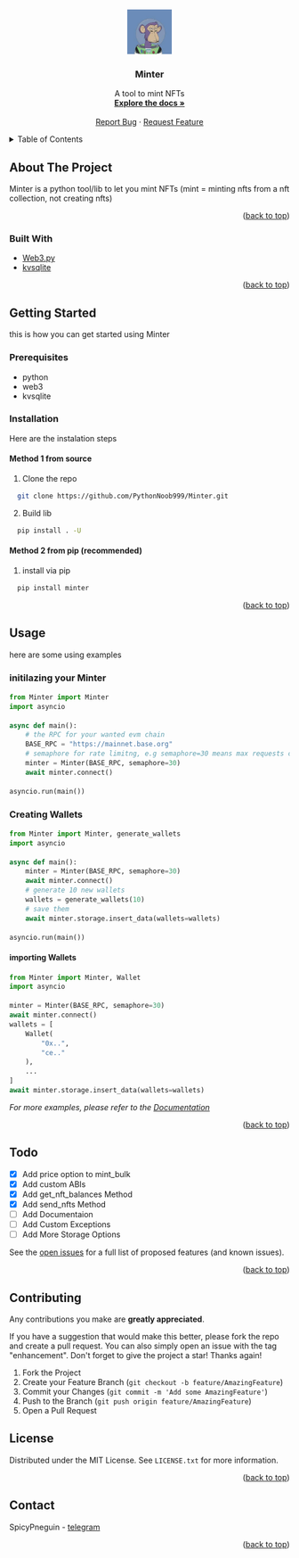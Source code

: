 <!-- Improved compatibility of back to top link: See: https://github.com/othneildrew/Best-README-Template/pull/73 -->
<a id="readme-top"></a>
<!--
*** Thanks for checking out the Best-README-Template. If you have a suggestion
*** that would make this better, please fork the repo and create a pull request
*** or simply open an issue with the tag "enhancement".
*** Don't forget to give the project a star!
*** Thanks again! Now go create something AMAZING! :D
-->



<!-- PROJECT SHIELDS -->
<!--
*** I'm using markdown "reference style" links for readability.
*** Reference links are enclosed in brackets [ ] instead of parentheses ( ).
*** See the bottom of this document for the declaration of the reference variables
*** for contributors-url, forks-url, etc. This is an optional, concise syntax you may use.
*** https://www.markdownguide.org/basic-syntax/#reference-style-links
-->


<!-- PROJECT LOGO -->
<br />
<div align="center">
  <a href="https://github.com/PythonNoob999/Minter">
    <img src="images/nft.jpg" alt="Logo" width="80" height="80">
  </a>

  <h3 align="center">Minter</h3>

  <p align="center">
    A tool to mint NFTs
    <br />
    <a href="https://github.com/PythonNoob999/Minter"><strong>Explore the docs »</strong></a>
    <br />
    <br />
    <a href="https://github.com/PythonNoob999/Minter/issues/new?labels=bug&template=bug-report---.md">Report Bug</a>
    ·
    <a href="https://github.com/PythonNoob999/Minter/issues/new?labels=enhancement&template=feature-request---.md">Request Feature</a>
  </p>
</div>



<!-- TABLE OF CONTENTS -->
<details>
  <summary>Table of Contents</summary>
  <ol>
    <li>
      <a href="#about-the-project">About The Project</a>
      <ul>
        <li><a href="#built-with">Built With</a></li>
      </ul>
    </li>
    <li>
      <a href="#getting-started">Getting Started</a>
      <ul>
        <li><a href="#prerequisites">Prerequisites</a></li>
        <li><a href="#installation">Installation</a></li>
      </ul>
    </li>
    <li><a href="#usage">Usage</a></li>
    <li><a href="#roadmap">Roadmap</a></li>
    <li><a href="#contributing">Contributing</a></li>
    <li><a href="#license">License</a></li>
    <li><a href="#contact">Contact</a></li>
    <li><a href="#acknowledgments">Acknowledgments</a></li>
  </ol>
</details>



<!-- ABOUT THE PROJECT -->
## About The Project

Minter is a python tool/lib to let you mint NFTs (mint = minting nfts from a nft collection, not creating nfts)

<p align="right">(<a href="#readme-top">back to top</a>)</p>



### Built With

* [Web3.py](https://github.com/ethereum/web3.py)
* [kvsqlite](https://github.com/AYMENJD/Kvsqlite)

<p align="right">(<a href="#readme-top">back to top</a>)</p>



<!-- GETTING STARTED -->
## Getting Started

this is how you can get started using Minter

### Prerequisites

* python
* web3
* kvsqlite

### Installation

Here are the instalation steps

#### Method 1 from source
1. Clone the repo
```sh
  git clone https://github.com/PythonNoob999/Minter.git
```
2. Build lib
```sh
  pip install . -U
```

#### Method 2 from pip (recommended)
1. install via pip
```sh
  pip install minter
```

<p align="right">(<a href="#readme-top">back to top</a>)</p>



<!-- USAGE EXAMPLES -->
## Usage

here are some using examples


### initilazing your Minter
```python
from Minter import Minter
import asyncio

async def main():
    # the RPC for your wanted evm chain
    BASE_RPC = "https://mainnet.base.org"
    # semaphore for rate limitng, e.g semaphore=30 means max requests can be handeld per time is 30
    minter = Minter(BASE_RPC, semaphore=30)
    await minter.connect()

asyncio.run(main())
```

### Creating Wallets
```python
from Minter import Minter, generate_wallets
import asyncio

async def main():
    minter = Minter(BASE_RPC, semaphore=30)
    await minter.connect()
    # generate 10 new wallets
    wallets = generate_wallets(10)
    # save them
    await minter.storage.insert_data(wallets=wallets)

asyncio.run(main())
```

#### importing Wallets
```python
from Minter import Minter, Wallet
import asyncio

minter = Minter(BASE_RPC, semaphore=30)
await minter.connect()
wallets = [
    Wallet(
        "0x..",
        "ce.."
    ),
    ...
]
await minter.storage.insert_data(wallets=wallets)
```

_For more examples, please refer to the [Documentation](https://github.com/PythonNoob999/Minter/tree/main/examples)_

<p align="right">(<a href="#readme-top">back to top</a>)</p>



<!-- ROADMAP -->
## Todo
- [X] Add price option to mint_bulk
- [X] Add custom ABIs
- [X] Add get_nft_balances Method
- [X] Add send_nfts Method
- [ ] Add Documentaion
- [ ] Add Custom Exceptions
- [ ] Add More Storage Options

See the [open issues](https://github.com/PythonNoob999/Minter/issues) for a full list of proposed features (and known issues).

<p align="right">(<a href="#readme-top">back to top</a>)</p>



<!-- CONTRIBUTING -->
## Contributing

Any contributions you make are **greatly appreciated**.

If you have a suggestion that would make this better, please fork the repo and create a pull request. You can also simply open an issue with the tag "enhancement".
Don't forget to give the project a star! Thanks again!

1. Fork the Project
2. Create your Feature Branch (`git checkout -b feature/AmazingFeature`)
3. Commit your Changes (`git commit -m 'Add some AmazingFeature'`)
4. Push to the Branch (`git push origin feature/AmazingFeature`)
5. Open a Pull Request


<!-- LICENSE -->
## License

Distributed under the MIT License. See `LICENSE.txt` for more information.

<p align="right">(<a href="#readme-top">back to top</a>)</p>



<!-- CONTACT -->
## Contact

SpicyPneguin - [telegram](https://t.me/kerolis55463)

<p align="right">(<a href="#readme-top">back to top</a>)</p>
